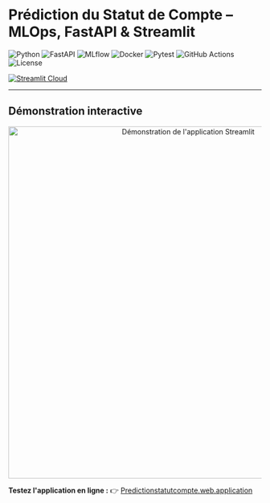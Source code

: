 # Prédiction du Statut de Compte – MLOps, FastAPI & Streamlit
<p align="center">
  
![Python](https://img.shields.io/badge/Python-3.13-3776AB?logo=python&logoColor=white)
![FastAPI](https://img.shields.io/badge/API-FastAPI-009688?logo=fastapi&logoColor=white)
![MLflow](https://img.shields.io/badge/Tracking-MLflow-0194E2?logo=mlflow&logoColor=white)
![Docker](https://img.shields.io/badge/Container-Docker-2496ED?logo=docker&logoColor=white)
![Pytest](https://img.shields.io/badge/Testing-Pytest-0A9EDC?logo=pytest&logoColor=white)
![GitHub Actions](https://img.shields.io/badge/CI/CD-GitHub%20Actions-2088FF?logo=githubactions&logoColor=white)
![License](https://img.shields.io/badge/License-MIT-green)

[![Streamlit Cloud](https://img.shields.io/badge/🚀_App_Streamlit-Clic%20ici-FF4B4B?logo=streamlit&logoColor=white)](https://predictionstatutcompte-kfxgmqeampjqfsoe6nbpjq.streamlit.app/)

</p>


---

## Démonstration interactive

<p align="center">
  <img src="assets/demo.gif" alt="Démonstration de l'application Streamlit" width="700"/>
</p>

**Testez l'application en ligne :**
👉 [Predictionstatutcompte.web.application](https://predictionstatutcompte-kfxgmqeampjqfsoe6nbpjq.streamlit.app/)
